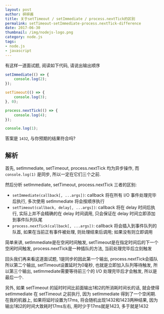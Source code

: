 ```yaml
---
layout: post
author: 碎碎酱
title: 关于setTimeout / setImmediate / process.nextTick的区别
permalink: setTimeout-setImmediate-process.nextTick-difference
date: 2017-06-30
thumbnail: /img/nodejs-logo.png
category: node.js
tags:
- node.js
- javascript
---
```


有这样一道面试题, 阅读如下代码, 请说出输出顺序

```js
setImmediate(() => {
    console.log(2);
});

setTimeout(() => {
    console.log(3);
}, 0);

process.nextTick(() => {
    console.log(4);
});

console.log(1);
```

答案是 `1432`, 与你预期的结果符合吗?

## 解析

首先, setImmediate, setTimeout, process.nextTick 均为异步操作, 而 `console.log(1)` 是同步, 所以一定在它们三个之前.

然后分析 setImmediate, setTimeout, process.nextTick 三者的区别:

* `setImmediate(callback[, ...args])`: callback 将在所有 I/O 事件处理完毕后执行, 多次使用 setImmediate 将会按顺序执行
* `setTimeout(callback, delay[, ...args])`: callback 将在 delay 时间后执行, 实际上并不会精确的在 delay 时间调用, 只会保证在 delay 时间立即添加到事件队列队尾
* `process.nextTick(callback[, ...args])`: callback 将会插入到事件队列的队首, 如果在当前正有事件被处理, 则处理结束后调用; 如果没有则立即调用

简单来讲, setImmediate是在空闲时间触发, setTimeout是在指定时间后的下一个空闲时间触发, process.nextTick是一种插队的方法, 当前处理完毕后立刻触发

回头我们再来看这道面试题, 1是同步的因此第一个输出, process.nextTick会插队所以第二个输出, setTimeout设置延时为0毫秒, 也就是立即加入队列等待触发, 所以第三个输出, setImmediate需要等待前三个的 I/O 处理完毕后才会触发, 所以是最后一个.

另外, 如果 setTimeout 的延时时间比前面输出1和2的所消耗时间长的话, 就会使得 setImmediate 在 setTimeout 之前执行, 因为 setImmediate 得到了一个空闲期. 在我的机器上, 如果将延时设置为17ms, 将会随机出现1432和1423两种结果, 因为输出1和2的时间大致耗时17ms左右, 用时少于17ms就是1423, 多于就是1432